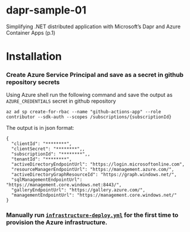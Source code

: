 # dapr-sample-01
Simplifying .NET distributed application with Microsoft’s Dapr and Azure Container Apps (p.1)

# Installation

### Create Azure Service Principal and save as a secret in github repository secrets

Using Azure shell run the following command and save the output as `AZURE_CREDENTIALS` secret in github repository
```
az ad sp create-for-rbac --name "github-actions-app" --role contributor --sdk-auth --scopes /subscriptions/{subscriptionId}
```
The output is in json format:
```
{
  "clientId": "********",
  "clientSecret": "********",,
  "subscriptionId": "********",,
  "tenantId": "********",
  "activeDirectoryEndpointUrl": "https://login.microsoftonline.com",
  "resourceManagerEndpointUrl": "https://management.azure.com/",
  "activeDirectoryGraphResourceId": "https://graph.windows.net/",
  "sqlManagementEndpointUrl": "https://management.core.windows.net:8443/",
  "galleryEndpointUrl": "https://gallery.azure.com/",
  "managementEndpointUrl": "https://management.core.windows.net/"
}
```

### Manually run [`infrastructure-deploy.yml`](https://github.com/Reenbit/dapr-sample-01/actions/workflows/infrastructure-deploy.yml) for the first time to provision the Azure infrastructure.